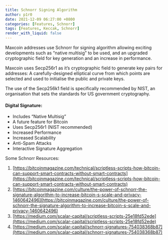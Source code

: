 ```yaml
---
title: Schnorr Signing Algorithm
author: p1r0
date: 2021-12-09 06:27:00 +0800
categories: [Features, Schnorr]
tags: [Features, Keccak, Schnorr]
render_with_liquid: false
---
```

Maxcoin addresses use Schnorr for signing algorithm allowing exciting developments such as “native multisig” to be used, and an upgraded cryptographic field for key generation and an increase in performance.

Maxcoin uses Secp256r1 as it’s cryptographic field to generate key pairs for addresses: A carefully-designed elliptical curve from which points are selected and used to initialise the public and private keys. 

The use of the Secp256k1 field is specifically recommended by NIST, an organisation that sets the standards for US government cryptography.

#### Digital Signature:
  * Includes “Native Multisig”
  * A future feature for Bitcoin
  * Uses Secp256r1 (NIST recommended)
  * Increased Performance
  * Increased Scalability
  * Anti-Spam Attacks
  * Interactive Signature Aggregation

Some Schnorr Resources:
1. [https://bitcoinmagazine.com/technical/scriptless-scripts-how-bitcoin-can-support-smart-contracts-without-smart-contracts](https://bitcoinmagazine.com/technical/scriptless-scripts-how-bitcoin-can-support-smart-contracts-without-smart-contracts)
2. [https://bitcoinmagazine.com/culture/the-power-of-schnorr-the-signature-algorithm-to-increase-bitcoin-s-scale-and-privacy-1460642496](https://bitcoinmagazine.com/culture/the-power-of-schnorr-the-signature-algorithm-to-increase-bitcoin-s-scale-and-privacy-1460642496)
3. [https://medium.com/scalar-capital/scriptless-scripts-25e18fd52ede](https://medium.com/scalar-capital/scriptless-scripts-25e18fd52ede) 
4. [https://medium.com/scalar-capital/schnorr-signatures-754038368b87](https://medium.com/scalar-capital/schnorr-signatures-754038368b87)
